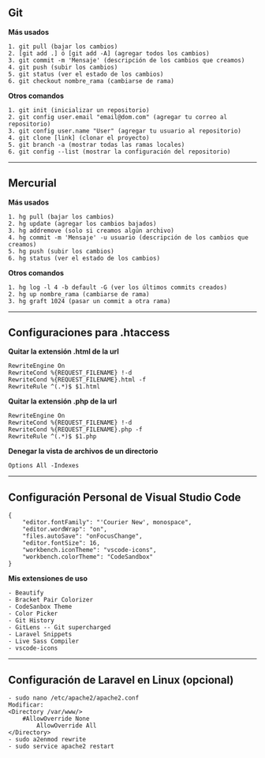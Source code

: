 ## Git

**Más usados**
```
1. git pull (bajar los cambios)
2. [git add .] ó [git add -A] (agregar todos los cambios)
3. git commit -m 'Mensaje' (descripción de los cambios que creamos)
4. git push (subir los cambios)
5. git status (ver el estado de los cambios)
6. git checkout nombre_rama (cambiarse de rama)
```

**Otros comandos**
```
1. git init (inicializar un repositorio)
2. git config user.email "email@dom.com" (agregar tu correo al repositorio)
3. git config user.name "User" (agregar tu usuario al repositorio)
4. git clone [link] (clonar el proyecto)
5. git branch -a (mostrar todas las ramas locales)
6. git config --list (mostrar la configuración del repositorio)
```

---

## Mercurial

**Más usados**
```
1. hg pull (bajar los cambios)
2. hg update (agregar los cambios bajados)
3. hg addremove (solo si creamos algún archivo)
4. hg commit -m 'Mensaje' -u usuario (descripción de los cambios que creamos)
5. hg push (subir los cambios)
6. hg status (ver el estado de los cambios)
```

**Otros comandos**
```
1. hg log -l 4 -b default -G (ver los últimos commits creados)
2. hg up nombre_rama (cambiarse de rama)
3. hg graft 1024 (pasar un commit a otra rama)
```

---

## Configuraciones para .htaccess

**Quitar la extensión .html de la url**
```
RewriteEngine On
RewriteCond %{REQUEST_FILENAME} !-d
RewriteCond %{REQUEST_FILENAME}.html -f
RewriteRule ^(.*)$ $1.html
```

**Quitar la extensión .php de la url**
```
RewriteEngine On
RewriteCond %{REQUEST_FILENAME} !-d
RewriteCond %{REQUEST_FILENAME}.php -f
RewriteRule ^(.*)$ $1.php
```

**Denegar la vista de archivos de un directorio**
```
Options All -Indexes
```

---

## Configuración Personal de Visual Studio Code
```
{
    "editor.fontFamily": "'Courier New', monospace",
    "editor.wordWrap": "on",
    "files.autoSave": "onFocusChange",
    "editor.fontSize": 16,
    "workbench.iconTheme": "vscode-icons",
    "workbench.colorTheme": "CodeSandbox"
}
```
**Mis extensiones de uso**
```
- Beautify
- Bracket Pair Colorizer
- CodeSanbox Theme
- Color Picker
- Git History
- GitLens -- Git supercharged
- Laravel Snippets
- Live Sass Compiler
- vscode-icons
```

---

## Configuración de Laravel en Linux (opcional)
```
- sudo nano /etc/apache2/apache2.conf
Modificar:
<Directory /var/www/>
	#AllowOverride None
        AllowOverride All
</Directory>
- sudo a2enmod rewrite
- sudo service apache2 restart
```
